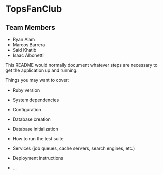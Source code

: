 # TopsFanClub

## Team Members 
- Ryan Alam
- Marcos Barrera 
- Said Khatib
- Isaac Albonetti


This README would normally document whatever steps are necessary to get the
application up and running.

Things you may want to cover:

* Ruby version

* System dependencies

* Configuration

* Database creation

* Database initialization

* How to run the test suite

* Services (job queues, cache servers, search engines, etc.)

* Deployment instructions

* ...
